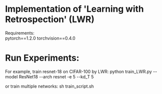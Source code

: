# Implementation of 'Learning with Retrospection' (LWR)

Requirements: <br>
pytorch==1.2.0  torchvision==0.4.0

# Run Experiments:
For example, train resnet-18 on CIFAR-100 by LWR:
python train_LWR.py --model ResNet18 --arch resnet -e 5 --kd_T 5

or train multiple networks:
sh train_script.sh
